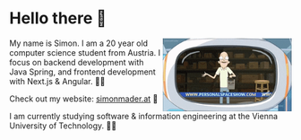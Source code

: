 <!--
blue-purple: 1a1eab,904e95
brown-green: 2C342F,7C6762,554C3D
purple-pink: 753A7A,9F676E,B6729B
purple-pink2: 6E3675,C2759D
purple-pink3: 2D0421,5F1F64,B16C95
brown-pink: 651F11,672A6F,B1698E
light-blue-brown: ABB7C3,9F957C,4D3E39
-->

# Hello there 👋

<img align='right' src="personal_space.gif" width="230" />

My name is Simon. I am a 20 year old computer science student from Austria. I focus on backend development with Java Spring, and frontend development with Next.js & Angular. 🧑‍💻

Check out my website: [simonmader.at](https://simonmader.at) 👀

I am currently studying software & information engineering at the Vienna University of Technology. :student:

<!--
![Simon's GitHub stats](https://github-readme-stats.vercel.app/api?username=simonmader17&show_icons=true&bg_color=30,ABB7C3,9F957C,4D3E39&title_color=fff&text_color=fff&icon_color=fff)

[![Top Langs](https://github-readme-stats.vercel.app/api/top-langs/?username=simonmader17&bg_color=30,ABB7C3,9F957C,4D3E39&title_color=fff&text_color=fff&icon_color=fff)](https://github.com/anuraghazra/github-readme-stats)
-->
